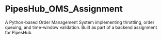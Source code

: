 # PipesHub_OMS_Assignment
 A Python-based Order Management System implementing throttling, order queuing, and time-window validation. Built as part of a backend assignment for PipesHub.
